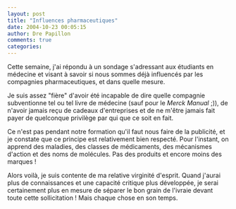 ```yaml
---
layout: post
title: "Influences pharmaceutiques"
date: 2004-10-23 00:05:15
author: Dre Papillon
comments: true
categories: 
---
```



Cette semaine, j'ai répondu à un sondage s'adressant aux étudiants en médecine et visant à savoir si nous sommes déjà influencés par les compagnies pharmaceutiques, et dans quelle mesure.

Je suis assez "fière" d'avoir été incapable de dire quelle compagnie subventionne tel ou tel livre de médecine (sauf pour le *Merck Manual* ;)), de n'avoir jamais reçu de cadeaux d'entreprises et de ne m'être jamais fait payer de quelconque privilège par qui que ce soit en fait.

Ce n'est pas pendant notre formation qu'il faut nous faire de la publicité, et je constate que ce principe est relativement bien respecté.  Pour l'instant, on apprend des maladies, des classes de médicaments, des mécanismes d'action et des noms de molécules.  Pas des produits et encore moins des marques !

Alors voilà, je suis contente de ma relative virginité d'esprit.  Quand j'aurai plus de connaissances et une capacité critique plus développée, je serai certainement plus en mesure de séparer le bon grain de l'ivraie devant toute cette sollicitation !  Mais chaque chose en son temps.